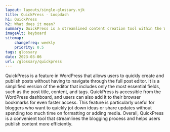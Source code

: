 ```yaml
--- 
layout: layouts/single-glossary.njk
title: QuickPress - Loopdash
h1: QuickPress
h2: What does it mean?
summary: QuickPress is a streamlined content creation tool within the WordPress platform that allows users to quickly publish posts or pages without navigating through the full WordPress dashboard.
imageAlt: keyboard
sitemap:
	changefreq: weekly
	priority: 0.5
tags: glossary
date: 2023-03-06
url: /glossary/quickpress
---
```


QuickPress is a feature in WordPress that allows users to quickly create and publish posts without having to navigate through the full post editor. It is a simplified version of the editor that includes only the most essential fields, such as the post title, content, and tags. QuickPress is accessible from the WordPress dashboard, and users can also add it to their browser bookmarks for even faster access. This feature is particularly useful for bloggers who want to quickly jot down ideas or share updates without spending too much time on formatting or adding media. Overall, QuickPress is a convenient tool that streamlines the blogging process and helps users publish content more efficiently.